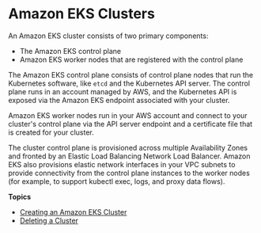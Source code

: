 # Amazon EKS Clusters<a name="clusters"></a>

An Amazon EKS cluster consists of two primary components:
+ The Amazon EKS control plane
+ Amazon EKS worker nodes that are registered with the control plane

The Amazon EKS control plane consists of control plane nodes that run the Kubernetes software, like `etcd` and the Kubernetes API server\. The control plane runs in an account managed by AWS, and the Kubernetes API is exposed via the Amazon EKS endpoint associated with your cluster\.

Amazon EKS worker nodes run in your AWS account and connect to your cluster's control plane via the API server endpoint and a certificate file that is created for your cluster\.

The cluster control plane is provisioned across multiple Availability Zones and fronted by an Elastic Load Balancing Network Load Balancer\. Amazon EKS also provisions elastic network interfaces in your VPC subnets to provide connectivity from the control plane instances to the worker nodes \(for example, to support kubectl exec, logs, and proxy data flows\)\.

**Topics**
+ [Creating an Amazon EKS Cluster](create-cluster.md)
+ [Deleting a Cluster](delete-cluster.md)